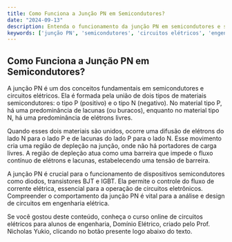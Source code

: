 ```yaml
---
title: Como Funciona a Junção PN em Semicondutores?
date: "2024-09-13"
description: Entenda o funcionamento da junção PN em semicondutores e sua importância em circuitos elétricos.
keywords: ['junção PN', 'semicondutores', 'circuitos elétricos', 'engenharia']
---
```


## Como Funciona a Junção PN em Semicondutores?

A junção PN é um dos conceitos fundamentais em semicondutores e circuitos elétricos. Ela é formada pela união de dois tipos de materiais semicondutores: o tipo P (positivo) e o tipo N (negativo). No material tipo P, há uma predominância de lacunas (ou buracos), enquanto no material tipo N, há uma predominância de elétrons livres.

Quando esses dois materiais são unidos, ocorre uma difusão de elétrons do lado N para o lado P e de lacunas do lado P para o lado N. Esse movimento cria uma região de depleção na junção, onde não há portadores de carga livres. A região de depleção atua como uma barreira que impede o fluxo contínuo de elétrons e lacunas, estabelecendo uma tensão de barreira.

A junção PN é crucial para o funcionamento de dispositivos semicondutores como diodos, transistores BJT e IGBT. Ela permite o controle do fluxo de corrente elétrica, essencial para a operação de circuitos eletrônicos. Compreender o comportamento da junção PN é vital para a análise e design de circuitos em engenharia elétrica.

Se você gostou deste conteúdo, conheça o curso online de circuitos elétricos para alunos de engenharia, Domínio Elétrico, criado pelo Prof. Nicholas Yukio, clicando no botão presente logo abaixo do texto.